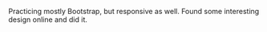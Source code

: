 Practicing mostly Bootstrap, but responsive as well. Found some interesting design online and did it.

